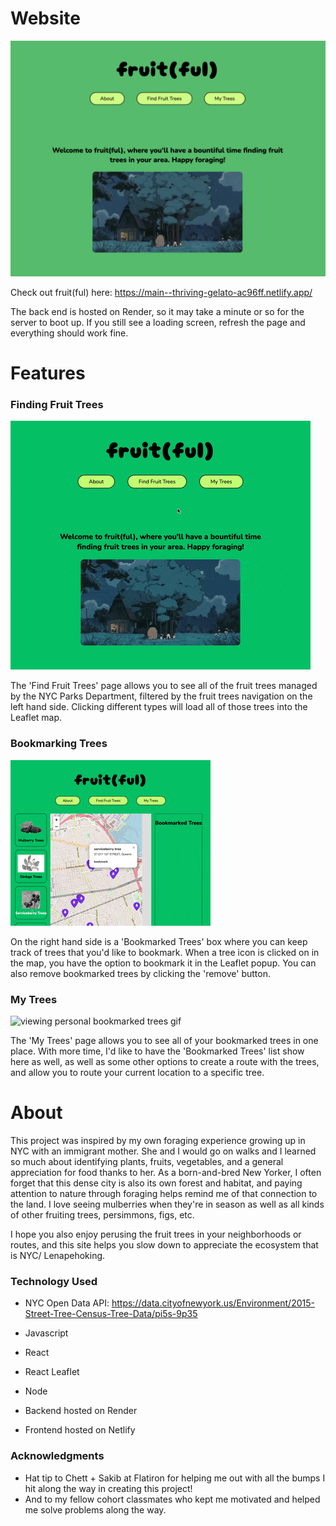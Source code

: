 # Website

![fruit(ful) homepage](/public/fruit(ful)-homepage.png "fruit(ful) homepage")

Check out fruit(ful) here: https://main--thriving-gelato-ac96ff.netlify.app/

The back end is hosted on Render, so it may take a minute or so for the server to boot up. If you still see a loading screen, refresh the page and everything should work fine.

# Features
### Finding Fruit Trees

![using the map to find fruit trees gif](/public/homepage.gif)

The 'Find Fruit Trees' page allows you to see all of the fruit trees managed by the NYC Parks Department, filtered by the fruit trees navigation on the left hand side. Clicking different types will load all of those trees into the Leaflet map.

### Bookmarking Trees

![how to bookmark a tree gif](/public/bookmarking.gif)

On the right hand side is a 'Bookmarked Trees' box where you can keep track of trees that you'd like to bookmark. When a tree icon is clicked on in the map, you have the option to bookmark it in the Leaflet popup. You can also remove bookmarked trees by clicking the 'remove' button.

### My Trees

![viewing personal bookmarked trees gif](/public/mytrees.gif)

The 'My Trees' page allows you to see all of your bookmarked trees in one place. With more time, I'd like to have the 'Bookmarked Trees' list show here as well, as well as some other options to create a route with the trees, and allow you to route your current location to a specific tree.

# About

This project was inspired by my own foraging experience growing up in NYC with an immigrant mother. She and I would go on walks and I learned so much about identifying plants, fruits, vegetables, and a general appreciation for food thanks to her. As a born-and-bred New Yorker, I often forget that this dense city is also its own forest and habitat, and paying attention to nature through foraging helps remind me of that connection to the land. I love seeing mulberries when they're in season as well as all kinds of other fruiting trees, persimmons, figs, etc. 

I hope you also enjoy perusing the fruit trees in your neighborhoods or routes, and this site helps you slow down to appreciate the ecosystem that is NYC/ Lenapehoking. 

### Technology Used

* NYC Open Data API: https://data.cityofnewyork.us/Environment/2015-Street-Tree-Census-Tree-Data/pi5s-9p35
* Javascript
* React
* React Leaflet
* Node 

* Backend hosted on Render
* Frontend hosted on Netlify

### Acknowledgments

* Hat tip to Chett + Sakib at Flatiron for helping me out with all the bumps I hit along the way in creating this project! 
* And to my fellow cohort classmates who kept me motivated and helped me solve problems along the way.